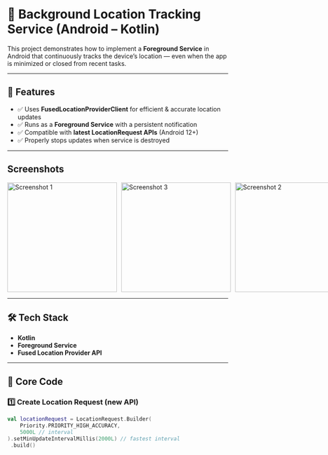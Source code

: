 # 📍 Background Location Tracking Service (Android – Kotlin)

This project demonstrates how to implement a **Foreground Service** in Android that continuously tracks the device’s location — even when the app is minimized or closed from recent tasks.

---

## 🚀 Features
- ✅ Uses **FusedLocationProviderClient** for efficient & accurate location updates  
- ✅ Runs as a **Foreground Service** with a persistent notification  
- ✅ Compatible with **latest LocationRequest APIs** (Android 12+)  
- ✅ Properly stops updates when service is destroyed  

---


## Screenshots

<div style="display: flex; gap: 10px;">
  <img src="https://github.com/user-attachments/assets/c60a6ea3-abc7-4daf-8359-bc423e21eab8" alt="Screenshot 1" width="250"/>
  <img src="https://github.com/user-attachments/assets/4ba5bb2e-e10f-40ff-9047-ab10f639add7" alt="Screenshot 3" width="250"/>
  <img src="https://github.com/user-attachments/assets/31430630-9fd0-415e-832b-5729b45b146c" alt="Screenshot 2" width="250"/>
</div>



---

## 🛠️ Tech Stack
- **Kotlin**  
- **Foreground Service**  
- **Fused Location Provider API**  

---

## 📌 Core Code

### 1️⃣ Create Location Request (new API)
```kotlin
val locationRequest = LocationRequest.Builder(
    Priority.PRIORITY_HIGH_ACCURACY,
    5000L // interval
).setMinUpdateIntervalMillis(2000L) // fastest interval
 .build()
